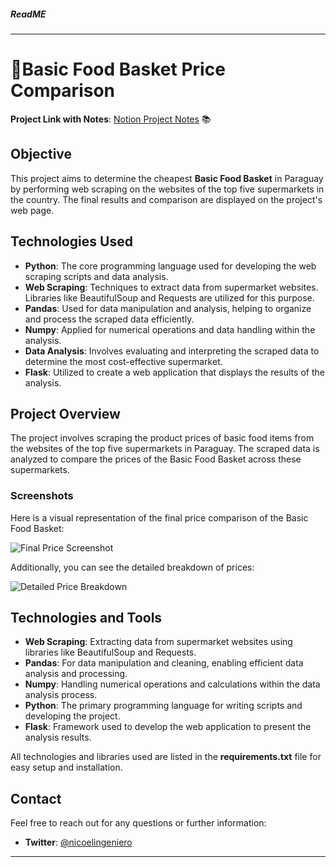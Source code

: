 ##### ReadME

---

# 🧺Basic Food Basket Price Comparison

**Project Link with Notes**: [Notion Project Notes](https://www.notion.so/Canasta-basica-precios-promedios-en-py-617ca121378d44b7b7b9deb15ffddeec) 📚 

## Objective

This project aims to determine the cheapest **Basic Food Basket** in Paraguay by performing web scraping on the websites of the top five supermarkets in the country. The final results and comparison are displayed on the project's web page.

## Technologies Used

- **Python**: The core programming language used for developing the web scraping scripts and data analysis.
- **Web Scraping**: Techniques to extract data from supermarket websites. Libraries like BeautifulSoup and Requests are utilized for this purpose.
- **Pandas**: Used for data manipulation and analysis, helping to organize and process the scraped data efficiently.
- **Numpy**: Applied for numerical operations and data handling within the analysis.
- **Data Analysis**: Involves evaluating and interpreting the scraped data to determine the most cost-effective supermarket.
- **Flask**: Utilized to create a web application that displays the results of the analysis.

## Project Overview

The project involves scraping the product prices of basic food items from the websites of the top five supermarkets in Paraguay. The scraped data is analyzed to compare the prices of the Basic Food Basket across these supermarkets.

### Screenshots

Here is a visual representation of the final price comparison of the Basic Food Basket:

![Final Price Screenshot](https://user-images.githubusercontent.com/65906810/199857022-022d637a-7d08-488e-b693-4b637ec7b49b.png)

Additionally, you can see the detailed breakdown of prices:

![Detailed Price Breakdown](https://user-images.githubusercontent.com/65906810/199857076-a98810d3-e92e-441a-91b0-b14165bf6094.png)

## Technologies and Tools

- **Web Scraping**: Extracting data from supermarket websites using libraries like BeautifulSoup and Requests.
- **Pandas**: For data manipulation and cleaning, enabling efficient data analysis and processing.
- **Numpy**: Handling numerical operations and calculations within the data analysis process.
- **Python**: The primary programming language for writing scripts and developing the project.
- **Flask**: Framework used to develop the web application to present the analysis results.

All technologies and libraries used are listed in the **requirements.txt** file for easy setup and installation.

## Contact

Feel free to reach out for any questions or further information:
- **Twitter**: [@nicoelingeniero](https://twitter.com/nicoelingeniero)

---


